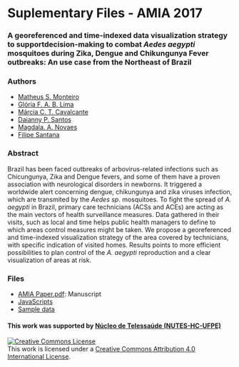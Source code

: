 # Suplementary Files - AMIA 2017

### A georeferenced and time-indexed data visualization strategy to supportdecision-making to combat <i>Aedes aegypti</i> mosquitoes during Zika, Dengue  and Chikungunya Fever outbreaks:  An use case from the Northeast of Brazil

### Authors
 * [Matheus S. Monteiro](http://lattes.cnpq.br/1046432757941463) 
 * [Glória F. A. B. Lima](http://lattes.cnpq.br/0139705052634005) 
 * [Márcia C. T. Cavalcante](http://lattes.cnpq.br/4736484424000987) 
 * [Daianny P. Santos](http://lattes.cnpq.br/2478031225761613) 
 * [Magdala. A. Novaes](http://lattes.cnpq.br/1177858154250011) 
 * [Filipe Santana](http://lattes.cnpq.br/8268902147804566) 


### Abstract
Brazil has been faced outbreaks of arbovirus-related infections such as Chicungunya, Zika and Dengue fevers, and some of them have a proven association with neurological disorders in newborns. It triggered a worldwide alert concerning dengue, chikungunya and zika viruses infection, which are transmited by the <i>Aedes sp</i>. mosquitoes. To fight the spread of <i>A. aegypti</i> in Brazil, primary care technicians (ACSs and ACEs) are acting as the main vectors of health surveillance measures. Data gathered in their visits, such as local and time helps public health managers to define to which areas control measures might be taken. We propose a georeferenced and time-indexed visualization strategy of the area covered by technicians, with specific indication of visited homes. Results points to more efficient possibilities to plan control of the <i>A. aegypti</i> reproduction and a clear visualization of areas at risk.

### Files
 * [AMIA Paper.pdf](https://github.com/geotimeaedes/files/raw/master/AMIA%20Paper.pdf): Manuscript
 * [JavaScripts](https://github.com/geotimeaedes/files/tree/master/map_js)
 * [Sample data](https://github.com/geotimeaedes/files/tree/master/dados)
 
#### This work was supported by [Núcleo de Telessaúde (NUTES-HC-UFPE)](http://www.nutes.ufpe.br/)

<a rel="license" href="http://creativecommons.org/licenses/by/4.0/"><img alt="Creative Commons License" style="border-width:0" src="https://i.creativecommons.org/l/by/4.0/88x31.png" /></a><br />This work is licensed under a <a rel="license" href="http://creativecommons.org/licenses/by/4.0/">Creative Commons Attribution 4.0 International License</a>.
